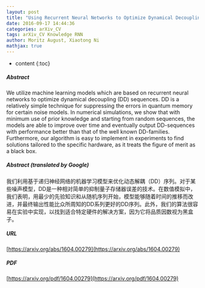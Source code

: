 ```yaml
---
layout: post
title: "Using Recurrent Neural Networks to Optimize Dynamical Decoupling for Quantum Memory"
date: 2016-09-17 14:44:36
categories: arXiv_CV
tags: arXiv_CV Knowledge RNN
author: Moritz August, Xiaotong Ni
mathjax: true
---
```


* content
{:toc}

##### Abstract
We utilize machine learning models which are based on recurrent neural networks to optimize dynamical decoupling (DD) sequences. DD is a relatively simple technique for suppressing the errors in quantum memory for certain noise models. In numerical simulations, we show that with minimum use of prior knowledge and starting from random sequences, the models are able to improve over time and eventually output DD-sequences with performance better than that of the well known DD-families. Furthermore, our algorithm is easy to implement in experiments to find solutions tailored to the specific hardware, as it treats the figure of merit as a black box.

##### Abstract (translated by Google)
我们利用基于递归神经网络的机器学习模型来优化动态解耦（DD）序列。对于某些噪声模型，DD是一种相对简单的抑制量子存储器误差的技术。在数值模拟中，我们表明，用最少的先验知识和从随机序列开始，模型能够随着时间的推移而改进，并最终输出性能比众所周知的DD系列更好的DD序列。此外，我们的算法很容易在实验中实现，以找到适合特定硬件的解决方案，因为它将品质因数视为黑盒子。

##### URL
[https://arxiv.org/abs/1604.00279](https://arxiv.org/abs/1604.00279)

##### PDF
[https://arxiv.org/pdf/1604.00279](https://arxiv.org/pdf/1604.00279)

